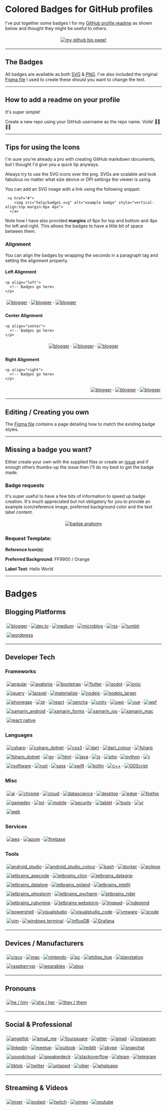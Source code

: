 # Colored Badges for GitHub profiles
I've put together some badges I for my [GitHub profile readme](https://github.com/MikeCodesDotNET) as shown below and thought they might be useful to others. 

<p align="center">
  <a href="#">
    <img src="help/mybiopage.png" alt="my github bio page!" style="vertical-align:top; margin:6px 4px">
  </a> 
</p>

---


## The Badges

All badges are available as both [SVG](https://github.com/MikeCodesDotNET/ColoredBadges/tree/master/svg) & [PNG](https://github.com/MikeCodesDotNET/ColoredBadges/tree/master/png). I've also included the original [Figma file](https://github.com/MikeCodesDotNET/ColoredBadges/raw/master/badges.fig) I used to create these should you want to change the text. 

---

## How to add a readme on your profile

It's super simple! 

Create a new repo using your GitHub username as the repo name. Voilà! 🎉🎉🎉🎉

---

## Tips for using the Icons
I'm sure you're already a pro with creating GitHub markdown documents, but I thought I'd give you a quick tip anyways.

Always try to use the SVG icons over the png. SVGs are scalable and look fabulous no matter what size device or DPI settings the viewer is using. 

You can add an SVG image with a link using the following snippet: 
```
 <a href="#">
    <img src="help/badge1.svg" alt="example badge" style="vertical-align:top margin:6px 4px">
  </a>  
```

Note how I have also provided **margins** of 6px for top and bottom and 4px for left and right. This allows the badges to have a little bit of space between them. 

### Alignment 
You can align the badges by wrapping the seconds in a paragraph tag and setting the alignment property. 

#### Left Alignment
```
<p align="left">
  <!-- Badges go here>
</p>
```
<p align="left">
 <a href="#">
    <img src="help/Badge1.svg" alt="blogger" style="vertical-align:top; margin:6px 4px">
  </a>  
 <a href="#">
    <img src="help/Badge2.svg" alt="blogger" style="vertical-align:top; margin:6px 4px">
  </a>  
 <a href="#">
    <img src="help/Badge3.svg" alt="blogger" style="vertical-align:top; margin:6px 4px">
  </a>  
</p>

#### Center Alignment
```
<p align="center">
  <!-- Badges go here>
</p>
```
<p align="center">
  <a href="#">
    <img src="help/Badge1.svg" alt="blogger" style="vertical-align:top; margin:6px 4px">
  </a>  
 <a href="#">
    <img src="help/Badge2.svg" alt="blogger" style="vertical-align:top; margin:6px 4px">
  </a>  
 <a href="#">
    <img src="help/Badge3.svg" alt="blogger" style="vertical-align:top; margin:6px 4px">
  </a>  
</p>

#### Right Alignment
```
<p align="right">
  <!-- Badges go here>
</p>
```
<p align="right">
  <a href="#">
    <img src="help/Badge1.svg" alt="blogger" style="vertical-align:top; margin:6px 4px">
  </a>  
 <a href="#">
    <img src="help/Badge2.svg" alt="blogger" style="vertical-align:top; margin:6px 4px">
  </a>  
 <a href="#">
    <img src="help/Badge3.svg" alt="blogger" style="vertical-align:top; margin:6px 4px">
  </a>  
</p>

---

## Editing / Creating you own 
The [Figma file](https://github.com/MikeCodesDotNET/ColoredBadges/raw/master/badges.fig) contains a page detailing how to match the existing badge styles. 

---

## Missing a badge you want? 
Either create your own with the supplied files or create an [issue](https://github.com/MikeCodesDotNET/ColoredBadges/issues/new?body=I%27d+like+to+have+a+new+badge.%0A%0A---Request+Info:) and if enough others thumbs-up the issue then I'll do my best to get the badge made. 

### Badge requests 
It's super useful to have a few bits of information to speed up badge creation. It's much appreciated but not obligatory for you to provide an example icon/reference image, preferred background color and the text label content. 

<p align="center">
 <a href="#">
    <img src="help/BadgeAnatomy.png" alt=" badge anatomy" style="vertical-align:top; margin:6px 4px">
  </a>  
  <p>

### Request Template: 

**Reference Icon(s)**: 

**Preferred Background**: FF9900 / Orange

**Label Text**: Hello World 

---

# Badges 

## Blogging Platforms
<p align="left">
  <a href="#">
    <img src="svg/blogs/blogger.svg" alt="blogger" style="vertical-align:top; margin:6px 4px">
  </a>  

 <a href="#">
    <img src="svg/blogs/devto.svg" alt="dev.to" style="vertical-align:top; margin:6px 4px">
  </a>  

   <a href="#">
    <img src="svg/blogs/medium.svg" alt="medium" style="vertical-align:top; margin:6px 4px">
  </a>  

   <a href="#">
    <img src="svg/blogs/microblog.svg" alt="microblog" style="vertical-align:top; margin:6px 4px">
  </a>  

   <a href="#">
    <img src="svg/blogs/rss.svg" alt="rss" style="vertical-align:top; margin:6px 4px">
  </a>  

   <a href="#">
    <img src="svg/blogs/tumblr.svg" alt="tumblr" style="vertical-align:top; margin:6px 4px">
  </a>  

   <a href="#">
    <img src="svg/blogs/wordpress.svg" alt="wordpress" style="vertical-align:top; margin:6px 4px">
  </a>   
</p>
 
---

## Developer Tech

### Frameworks 

<p align="left">
  <a href="#">
    <img src="svg/dev/frameworks/angular.svg" alt="angular" style="vertical-align:top; margin:6px 4px">
  </a>  

   <a href="#">
    <img src="svg/dev/frameworks/avalonia.svg" alt="avalonia" style="vertical-align:top; margin:6px 4px">
  </a>  

   <a href="#">
    <img src="svg/dev/frameworks/bootstrap.svg" alt="bootstrap" style="vertical-align:top; margin:6px 4px">
  </a>  

  <a href="#">
    <img src="svg/dev/frameworks/flutter.svg" alt="flutter" style="vertical-align:top; margin:6px 4px">
  </a>  

   <a href="#">
    <img src="svg/dev/frameworks/godot.svg" alt="godot" style="vertical-align:top; margin:6px 4px">
  </a>  

  
  <a href="#">
    <img src="svg/dev/frameworks/ionic.svg" alt="ionic" style="vertical-align:top; margin:6px 4px">
  </a>  

  <a href="#">
    <img src="svg/dev/frameworks/jquery.svg" alt="jquery" style="vertical-align:top; margin:6px 4px">
  </a>  


  <a href="#">
    <img src="svg/dev/frameworks/laravel.svg" alt="laravel" style="vertical-align:top; margin:6px 4px">
  </a>  

  <a href="#">
    <img src="svg/dev/frameworks/materialize.svg" alt="materialize" style="vertical-align:top; margin:6px 4px">
  </a>  

  <a href="#">
    <img src="svg/dev/frameworks/nodejs.svg" alt="nodejs" style="vertical-align:top; margin:6px 4px">
  </a>  

  <a href="#">
    <img src="svg/dev/frameworks/nodejs_larger.svg" alt="nodejs_larger" style="vertical-align:top; margin:6px 4px">
  </a>  

  <a href="#">
    <img src="svg/dev/frameworks/phonegap.svg" alt="phonegap" style="vertical-align:top; margin:6px 4px">
  </a>  

  <a href="#">
    <img src="svg/dev/frameworks/qt.svg" alt="qt" style="vertical-align:top; margin:6px 4px">
  </a>  


  <a href="#">
    <img src="svg/dev/frameworks/react.svg" alt="react" style="vertical-align:top; margin:6px 4px">
  </a>  

  <a href="#">
    <img src="svg/dev/frameworks/sencha.svg" alt="sencha" style="vertical-align:top; margin:6px 4px">
  </a>  


   <a href="#">
    <img src="svg/dev/frameworks/unity.svg" alt="unity" style="vertical-align:top; margin:6px 4px">
  </a>  

   <a href="#">
    <img src="svg/dev/frameworks/uwp.svg" alt="uwp" style="vertical-align:top; margin:6px 4px">
  </a>  

  <a href="#">
    <img src="svg/dev/frameworks/vue.svg" alt="vue" style="vertical-align:top; margin:6px 4px">
  </a>  

  <a href="#">
    <img src="svg/dev/frameworks/wpf.svg" alt="wpf" style="vertical-align:top; margin:6px 4px">
  </a>  

  <a href="#">
    <img src="svg/dev/frameworks/xamarin_android.svg" alt="xamarin_android" style="vertical-align:top; margin:6px 4px">
  </a>  

   <a href="#">
    <img src="svg/dev/frameworks/xamarin_forms.svg" alt="xamarin_forms" style="vertical-align:top; margin:6px 4px">
  </a>  

  <a href="#">
    <img src="svg/dev/frameworks/xamarin_ios.svg" alt="xamarin_ios" style="vertical-align:top; margin:6px 4px">
  </a>  

   <a href="#">
    <img src="svg/dev/frameworks/xamarin_mac.svg" alt="xamarin_mac" style="vertical-align:top; margin:6px 4px">
  </a>  

   <a href="#">
    <img src="svg/dev/frameworks/react_native.svg" alt="react native" style="vertical-align:top; margin:6px 4px">
  </a>  

</p>

### Languages 

<p align="left">
  <a href="#">
    <img src="svg/dev/languages/csharp.svg" alt="csharp" style="vertical-align:top; margin:6px 4px">
  </a>  

   <a href="#">
    <img src="svg/dev/languages/csharp_dotnet.svg" alt="csharp_dotnet" style="vertical-align:top; margin:6px 4px">
  </a>  

  <a href="#">
    <img src="svg/dev/languages/css3.svg" alt="css3" style="vertical-align:top; margin:6px 4px">
  </a>  

  <a href="#">
    <img src="svg/dev/languages/dart.svg" alt="dart" style="vertical-align:top; margin:6px 4px">
  </a>  

  <a href="#">
    <img src="svg/dev/languages/dart_colour.svg" alt="dart_colour" style="vertical-align:top; margin:6px 4px">
  </a>  


   <a href="#">
    <img src="svg/dev/languages/fsharp.svg" alt="fsharp" style="vertical-align:top; margin:6px 4px">
  </a>  
 
  <a href="#">
    <img src="svg/dev/languages/fsharp_dotnet.svg" alt="fsharp_dotnet" style="vertical-align:top; margin:6px 4px">
  </a>  

  <a href="#">
    <img src="svg/dev/languages/go.svg" alt="go" style="vertical-align:top; margin:6px 4px">
  </a>  


  <a href="#">
    <img src="svg/dev/languages/html.svg" alt="html" style="vertical-align:top; margin:6px 4px">
  </a>  

  <a href="#">
    <img src="svg/dev/languages/java.svg" alt="java" style="vertical-align:top; margin:6px 4px">
  </a>  

  <a href="#">
    <img src="svg/dev/languages/js.svg" alt="js" style="vertical-align:top; margin:6px 4px">
  </a>  

  <a href="#">
    <img src="svg/dev/languages/php.svg" alt="php" style="vertical-align:top; margin:6px 4px">
  </a>  

  <a href="#">
    <img src="svg/dev/languages/python.svg" alt="python" style="vertical-align:top; margin:6px 4px">
  </a>  

  <a href="#">
    <img src="svg/dev/languages/r.svg" alt="r" style="vertical-align:top; margin:6px 4px">
  </a>  

  <a href="#">
    <img src="svg/dev/languages/rsoftware.svg" alt="rsoftware" style="vertical-align:top; margin:6px 4px">
  </a>  

  <a href="#">
    <img src="svg/dev/languages/rust.svg" alt="rust" style="vertical-align:top; margin:6px 4px">
  </a>  

  <a href="#">
    <img src="svg/dev/languages/sass.svg" alt="sass" style="vertical-align:top; margin:6px 4px">
  </a>  


  <a href="#">
    <img src="svg/dev/languages/swift.svg" alt="swift" style="vertical-align:top; margin:6px 4px">
  </a>

  <a href="#">
    <img src="svg/dev/languages/kotlin.svg" alt="kotlin" style="vertical-align:top; margin:6px 4px">
  </a>

  <a href="#">
    <img src="svg/dev/languages/cpp.svg" alt="c++" style="vertical-align:top; margin:6px 4px">
  </a>

  <a href="#">
    <img src="svg/dev/languages/gdscript.svg" alt="GDScript" style="vertical-align:top; margin:6px 4px">
  </a>

</p>

### Misc
<p align="left">
  <a href="#">
    <img src="svg/dev/misc/ai.svg" alt="ai" style="vertical-align:top; margin:6px 4px">
  </a>  

   <a href="#">
    <img src="svg/dev/misc/chrome.svg" alt="chrome" style="vertical-align:top; margin:6px 4px">
  </a>  

   <a href="#">
    <img src="svg/dev/misc/cloud.svg" alt="cloud" style="vertical-align:top; margin:6px 4px">
  </a>  

   <a href="#">
    <img src="svg/dev/misc/datascience.svg" alt="datascience" style="vertical-align:top; margin:6px 4px">
  </a>  

   <a href="#">
    <img src="svg/dev/misc/desktop.svg" alt="desktop" style="vertical-align:top; margin:6px 4px">
  </a>  

   <a href="#">
    <img src="svg/dev/misc/edge.svg" alt="edge" style="vertical-align:top; margin:6px 4px">
  </a>  

   <a href="#">
    <img src="svg/dev/misc/firefox.svg" alt="firefox" style="vertical-align:top; margin:6px 4px">
  </a>  

   <a href="#">
    <img src="svg/dev/misc/gamedev.svg" alt="gamedev" style="vertical-align:top; margin:6px 4px">
  </a>  

   <a href="#">
    <img src="svg/dev/misc/iot.svg" alt="iot" style="vertical-align:top; margin:6px 4px">
  </a>  

   <a href="#">
    <img src="svg/dev/misc/mobile.svg" alt="mobile" style="vertical-align:top; margin:6px 4px">
  </a>  

   <a href="#">
    <img src="svg/dev/misc/security.svg" alt="security" style="vertical-align:top; margin:6px 4px">
  </a>  

  <a href="#">
    <img src="svg/dev/misc/tablet.svg" alt="tablet" style="vertical-align:top; margin:6px 4px">
  </a>  

   <a href="#">
    <img src="svg/dev/misc/tools.svg" alt="tools" style="vertical-align:top; margin:6px 4px">
  </a>  

  
   <a href="#">
    <img src="svg/dev/misc/vr.svg" alt="vr" style="vertical-align:top; margin:6px 4px">
  </a>  


   <a href="#">
    <img src="svg/dev/misc/web.svg" alt="web" style="vertical-align:top; margin:6px 4px">
  </a>  

</p>

### Services 
<p align="left">
  <a href="#">
    <img src="svg/dev/services/aws.svg" alt="aws" style="vertical-align:top; margin:6px 4px">
  </a> 

  <a href="#">
    <img src="svg/dev/services/azure.svg" alt="azure" style="vertical-align:top; margin:6px 4px">
  </a> 

  <a href="#">
    <img src="svg/dev/services/firebase.svg" alt="firebase" style="vertical-align:top; margin:6px 4px">
  </a>

</p>


### Tools  
<p align="left">
  <a href="#">
    <img src="svg/dev/tools/android_studio.svg" alt="android_studio" style="vertical-align:top; margin:6px 4px">
  </a> 
  <a href="#">
    <img src="svg/dev/tools/android_studio_colour.svg" alt="android_studio_colour" style="vertical-align:top; margin:6px 4px">
  </a> 

  <a href="#">
    <img src="svg/dev/tools/bash.svg" alt="bash" style="vertical-align:top; margin:6px 4px">
  </a> 

  <a href="#">
    <img src="svg/dev/tools/docker.svg" alt="docker" style="vertical-align:top; margin:6px 4px">
  </a> 


  <a href="#">
    <img src="svg/dev/tools/eclipse.svg" alt="eclipse" style="vertical-align:top; margin:6px 4px">
  </a> 


  <a href="#">
    <img src="svg/dev/tools/jetbrains_appcode.svg" alt="jetbrains_appcode" style="vertical-align:top; margin:6px 4px">
  </a> 

  <a href="#">
    <img src="svg/dev/tools/jetbrains_clion.svg" alt="jetbrains_clion" style="vertical-align:top; margin:6px 4px">
  </a> 

  <a href="#">
    <img src="svg/dev/tools/jetbrains_datagrip.svg" alt="jetbrains_datagrip" style="vertical-align:top; margin:6px 4px">
  </a> 

  <a href="#">
    <img src="svg/dev/tools/jetbrains_datalore.svg" alt="jetbrains_datalore" style="vertical-align:top; margin:6px 4px">
  </a> 

  <a href="#">
    <img src="svg/dev/tools/jetbrains_goland.svg" alt="jetbrains_goland" style="vertical-align:top; margin:6px 4px">
  </a> 

  <a href="#">
    <img src="svg/dev/tools/jetbrains_intellij.svg" alt="jetbrains_intellij" style="vertical-align:top; margin:6px 4px">
  </a> 

  <a href="#">
    <img src="svg/dev/tools/jetbrains_phpstorm.svg" alt="jetbrains_phpstorm" style="vertical-align:top; margin:6px 4px">
  </a> 

  <a href="#">
    <img src="svg/dev/tools/jetbrains_pycharm.svg" alt="jetbrains_pycharm" style="vertical-align:top; margin:6px 4px">
  </a> 
  
  <a href="#">
    <img src="svg/dev/tools/jetbrains_rider.svg" alt="jetbrains_rider" style="vertical-align:top; margin:6px 4px">
  </a> 
  
  <a href="#">
    <img src="svg/dev/tools/jetbrains_rubymine.svg" alt="jetbrains_rubymine" style="vertical-align:top; margin:6px 4px">
  </a> 

  <a href="#">
    <img src="svg/dev/tools/jetbrains_webstorm.svg" alt="jetbrains webstorm" style="vertical-align:top; margin:6px 4px">
  </a> 

  <a href="#">
    <img src="svg/dev/tools/linqpad.svg" alt="linqpad" style="vertical-align:top; margin:6px 4px">
  </a> 

  <a href="#">
    <img src="svg/dev/tools/ndepend.svg" alt="ndepend" style="vertical-align:top; margin:6px 4px">
  </a> 

  <a href="#">
    <img src="svg/dev/tools/powershell.svg" alt="powershell" style="vertical-align:top; margin:6px 4px">
  </a> 


  <a href="#">
    <img src="svg/dev/tools/visualstudio.svg" alt="visualstudio" style="vertical-align:top; margin:6px 4px">
  </a> 

  <a href="#">
    <img src="svg/dev/tools/visualstudio_code.svg" alt="visualstudio_code" style="vertical-align:top; margin:6px 4px">
  </a> 


  <a href="#">
    <img src="svg/dev/tools/vmware.svg" alt="vmware" style="vertical-align:top; margin:6px 4px">
  </a> 

  <a href="#">
    <img src="svg/dev/tools/xcode.svg" alt="xcode" style="vertical-align:top; margin:6px 4px">
  </a>


  <a href="#">
    <img src="svg/dev/tools/vim.svg" alt="vim" style="vertical-align:top; margin:6px 4px">
  </a>

  <a href="#">
    <img src="svg/dev/tools/windows_terminal.svg" alt="windows terminal" style="vertical-align:top; margin:6px 4px">
  </a>

  <a href="#">
    <img src="svg/dev/tools/influxdb.svg" alt="influxDB" style="vertical-align:top; margin:6px 4px">
  </a>

  <a href="#">
    <img src="svg/dev/tools/grafana.svg" alt="Grafana" style="vertical-align:top; margin:6px 4px">
  </a>

</p>

--- 

## Devices / Manufacturers
<p align="left">

  <a href="#">
    <img src="svg/devices/cisco.svg" alt="cisco" style="vertical-align:top; margin:6px 4px">
  </a>  

  <a href="#">
    <img src="svg/devices/mac.svg" alt="mac" style="vertical-align:top; margin:6px 4px">
  </a>  

  <a href="#">
    <img src="svg/devices/nintendo.svg" alt="nintendo" style="vertical-align:top; margin:6px 4px">
  </a>  

  <a href="#">
    <img src="svg/devices/pc.svg" alt="pc" style="vertical-align:top; margin:6px 4px">
  </a>  

  <a href="#">
    <img src="svg/devices/philips_hue.svg" alt="philips_hue" style="vertical-align:top; margin:6px 4px">
  </a>  

  <a href="#">
    <img src="svg/devices/playstation.svg" alt="playstation" style="vertical-align:top; margin:6px 4px">
  </a>  

  <a href="#">
    <img src="svg/devices/raspberrypi.svg" alt="raspberrypi" style="vertical-align:top; margin:6px 4px">
  </a>  

  <a href="#">
    <img src="svg/devices/wearables.svg" alt="wearables" style="vertical-align:top; margin:6px 4px">
  </a>  

  <a href="#">
    <img src="svg/devices/xbox.svg" alt="xbox" style="vertical-align:top; margin:6px 4px">
  </a>  

</p>

---

## Pronouns 
<p align="left">
  <a href="#">
    <img src="svg/pronouns/hehim.svg" alt="he / him" style="vertical-align:top; margin:6px 4px">
  </a>  

  <a href="#">
    <img src="svg/pronouns/sheher.svg" alt="she / her" style="vertical-align:top; margin:6px 4px">
  </a>  


  <a href="#">
    <img src="svg/pronouns/theythem.svg" alt="they / them" style="vertical-align:top; margin:6px 4px">
  </a>  

</p>

---


## Social & Professional 
<p align="left">
  <a href="#">
    <img src="svg/social/angellist.svg" alt="angellist" style="vertical-align:top; margin:6px 4px">
  </a>  

  <a href="#">
    <img src="svg/social/email_me.svg" alt="email_me" style="vertical-align:top; margin:6px 4px">
  </a>  
  
  <a href="#">
    <img src="svg/social/foursquare.svg" alt="foursquare" style="vertical-align:top; margin:6px 4px">
  </a>  

  <a href="#">
    <img src="svg/social/gitter.svg" alt="gitter" style="vertical-align:top; margin:6px 4px">
  </a>  

  <a href="#">
    <img src="svg/social/gmail.svg" alt="gmail" style="vertical-align:top; margin:6px 4px">
  </a>  

  <a href="#">
    <img src="svg/social/instagram.svg" alt="instagram" style="vertical-align:top; margin:6px 4px">
  </a>  

  <a href="#">
    <img src="svg/social/linkedin.svg" alt="linkedin" style="vertical-align:top; margin:6px 4px">
  </a>  

  <a href="#">
    <img src="svg/social/meetup.svg" alt="meetup" style="vertical-align:top; margin:6px 4px">
  </a>  

  <a href="#">
    <img src="svg/social/outlook.svg" alt="outlook" style="vertical-align:top; margin:6px 4px">
  </a>  


  <a href="#">
    <img src="svg/social/reddit.svg" alt="reddit" style="vertical-align:top; margin:6px 4px">
  </a>  

  <a href="#">
    <img src="svg/social/skype.svg" alt="skype" style="vertical-align:top; margin:6px 4px">
  </a>  

  <a href="#">
    <img src="svg/social/snapchat.svg" alt="snapchat" style="vertical-align:top; margin:6px 4px">
  </a>  

  <a href="#">
    <img src="svg/social/soundcloud.svg" alt="soundcloud" style="vertical-align:top; margin:6px 4px">
  </a>  

  <a href="#">
    <img src="svg/social/speakerdeck.svg" alt="speakerdeck" style="vertical-align:top; margin:6px 4px">
  </a>    <a href="#">
    <img src="svg/social/stackoverflow.svg" alt="stackoverflow" style="vertical-align:top; margin:6px 4px">
  </a>    <a href="#">
    <img src="svg/social/steam.svg" alt="steam" style="vertical-align:top; margin:6px 4px">
  </a>    <a href="#">
    <img src="svg/social/telegram.svg" alt="telegram" style="vertical-align:top; margin:6px 4px">
  </a>    <a href="#">
    <img src="svg/social/tiktok.svg" alt="tiktok" style="vertical-align:top; margin:6px 4px">
  </a>    <a href="#">
    <img src="svg/social/twitter.svg" alt="twitter" style="vertical-align:top; margin:6px 4px">
  </a>    <a href="#">
    <img src="svg/social/untappd.svg" alt="untappd" style="vertical-align:top; margin:6px 4px">
  </a>    <a href="#">
    <img src="svg/social/viber.svg" alt="viber" style="vertical-align:top; margin:6px 4px">
  </a>    <a href="#">
    <img src="svg/social/whatsapp.svg" alt="whatsapp" style="vertical-align:top; margin:6px 4px">
  </a>  

</p>

--- 

## Streaming & Videos
<p align="left">
  <a href="#">
    <img src="svg/streaming/mixer.svg" alt="mixer" style="vertical-align:top; margin:6px 4px">
  </a>  
  
  <a href="#">
    <img src="svg/streaming/podcast.svg" alt="podast" style="vertical-align:top; margin:6px 4px">
  </a>  

  <a href="#">
    <img src="svg/streaming/twitch.svg" alt="twitch" style="vertical-align:top; margin:6px 4px">
  </a>  

  <a href="#">
    <img src="svg/streaming/vimeo.svg" alt="vimeo" style="vertical-align:top; margin:6px 4px">
  </a>  

  <a href="#">
    <img src="svg/streaming/youtube.svg" alt="youtube" style="vertical-align:top; margin:6px 4px">
  </a>  

</p>
